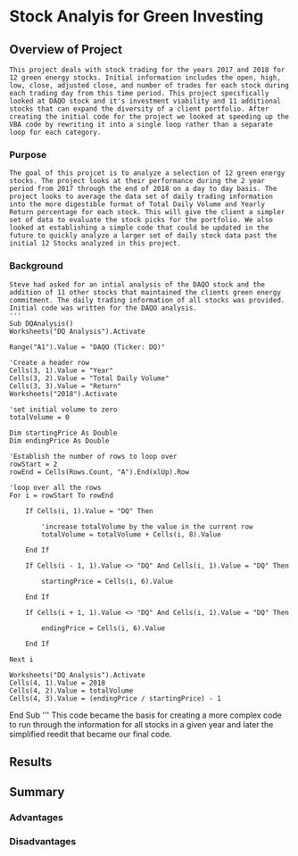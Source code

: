 # Stock Analyis for Green Investing

## Overview of Project
    This project deals with stock trading for the years 2017 and 2018 for 12 green energy stocks. Initial information includes the open, high, low, close, adjusted close, and number of trades for each stock during each trading day from this time period. This project specifically looked at DAQO stock and it's investment viability and 11 additional stocks that can expand the diversity of a client portfolio. After creating the initial code for the project we looked at speeding up the VBA code by rewriting it into a single loop rather than a separate loop for each category.

 ### Purpose
    The goal of this projcet is to analyze a selection of 12 green energy stocks. The project looks at their performance during the 2 year period from 2017 through the end of 2018 on a day to day basis. The project looks to average the data set of daily trading information into the more digestible format of Total Daily Volume and Yearly Return percentage for each stock. This will give the client a simpler set of data to evaluate the stock picks for the portfolio. We also looked at establishing a simple code that could be updated in the future to quickly analyze a larger set of daily stock data past the initial 12 Stocks analyzed in this project. 


### Background 
    Steve had asked for an intial analysis of the DAQO stock and the addition of 11 other stocks that maintained the clients green energy commitment. The daily trading information of all stocks was provided. Initial code was written for the DAQO analysis.
    ''' 
    Sub DQAnalysis()
    Worksheets("DQ Analysis").Activate

    Range("A1").Value = "DAQO (Ticker: DQ)"

    'Create a header row
    Cells(3, 1).Value = "Year"
    Cells(3, 2).Value = "Total Daily Volume"
    Cells(3, 3).Value = "Return"
    Worksheets("2018").Activate

    'set initial volume to zero
    totalVolume = 0

    Dim startingPrice As Double
    Dim endingPrice As Double

    'Establish the number of rows to loop over
    rowStart = 2
    rowEnd = Cells(Rows.Count, "A").End(xlUp).Row

    'loop over all the rows
    For i = rowStart To rowEnd

        If Cells(i, 1).Value = "DQ" Then

            'increase totalVolume by the value in the current row
            totalVolume = totalVolume + Cells(i, 8).Value

        End If

        If Cells(i - 1, 1).Value <> "DQ" And Cells(i, 1).Value = "DQ" Then

            startingPrice = Cells(i, 6).Value

        End If

        If Cells(i + 1, 1).Value <> "DQ" And Cells(i, 1).Value = "DQ" Then

            endingPrice = Cells(i, 6).Value

        End If

    Next i

    Worksheets("DQ Analysis").Activate
    Cells(4, 1).Value = 2018
    Cells(4, 2).Value = totalVolume
    Cells(4, 3).Value = (endingPrice / startingPrice) - 1


End Sub
'''
 This code became the basis for creating a more complex code to run through the information for all stocks in a given year and later the simplified reedit that became our final code.

## Results



## Summary 

### Advantages

### Disadvantages
